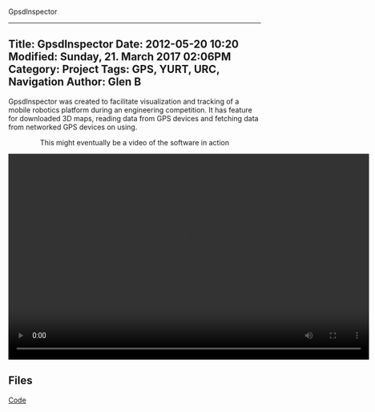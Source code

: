 GpsdInspector


---
Title: GpsdInspector
Date: 2012-05-20 10:20
Modified: Sunday, 21. March 2017 02:06PM 
Category: Project
Tags: GPS, YURT, URC, Navigation
Author: Glen B
---

GpsdInspector was created to facilitate visualization and tracking of a mobile robotics platform during an engineering competition. It has feature for downloaded 3D maps, reading data from GPS devices and fetching data from networked GPS devices on using.

<article style="text-align:center">
	<p>
		This might eventually be a video of the software in action
	</p>
	<video width="720" height="410" controls>
	  <source type="video/mp4" src="projects/SteerFit/.mp4"></source>
	  <source type="video/webm" src="projects/SteerFit/.webm"></source>
	
	  Your browser does not support the encoded video.
	</video>
</article>

## Files

[Code](https://github.com/FracturedPlane/GpsdInspector)

